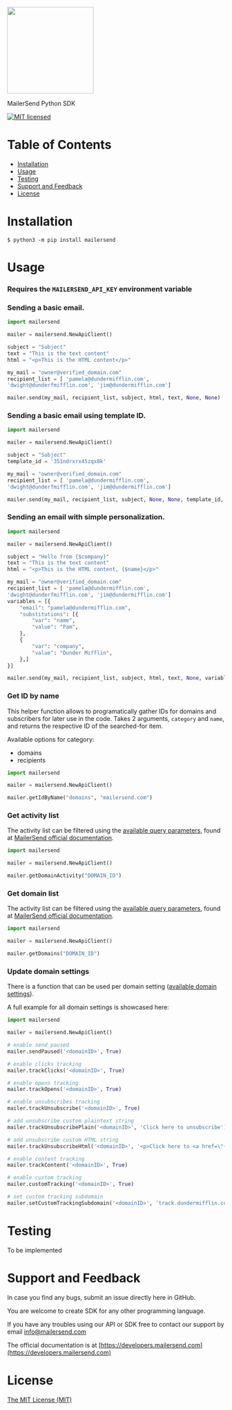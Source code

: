 <a href="https://www.mailersend.com"><img src="https://www.mailersend.com/images/logo.svg" width="200px"/></a>

MailerSend Python SDK

[![MIT licensed](https://img.shields.io/badge/license-MIT-blue.svg)](./LICENSE.md)

# Table of Contents
* [Installation](#installation)
* [Usage](#usage)
* [Testing](#testing)
* [Support and Feedback](#support-and-feedback)
* [License](#license)

<a name="installation"></a>
# Installation

```
$ python3 -m pip install mailersend
```

<a name="usage"></a>
# Usage

### Requires the `MAILERSEND_API_KEY` environment variable

### Sending a basic email.

``` python
import mailersend

mailer = mailersend.NewApiClient()

subject = "Subject"
text = "This is the text content"
html = "<p>This is the HTML content</p>"

my_mail = "owner@verified_domain.com"
recipient_list = [ 'pamela@dundermifflin.com',
'dwight@dunderfmifflin.com', 'jim@dundermifflin.com']

mailer.send(my_mail, recipient_list, subject, html, text, None, None)
```

### Sending a basic email using template ID.

``` python
import mailersend

mailer = mailersend.NewApiClient()

subject = "Subject"
template_id = '351ndrxrx45zqx8k'

my_mail = "owner@verified_domain.com"
recipient_list = [ 'pamela@dundermifflin.com',
'dwight@dunderfmifflin.com', 'jim@dundermifflin.com']

mailer.send(my_mail, recipient_list, subject, None, None, template_id, None)
```

### Sending an email with simple personalization.

``` python
import mailersend

mailer = mailersend.NewApiClient()

subject = "Hello from {$company}"
text = "This is the text content"
html = "<p>This is the HTML content, {$name}</p>"

my_mail = "owner@verified_domain.com"
recipient_list = [ 'pamela@dundermifflin.com',
'dwight@dunderfmifflin.com', 'jim@dundermifflin.com']
variables = [{
    "email": "pamela@dundermifflin.com",
    "substitutions": [{
        "var": "name",
        "value": "Pam",
    },
    {
        "var": "company",
        "value": "Dunder Mifflin",
    },]
}]

mailer.send(my_mail, recipient_list, subject, html, text, None, variables)
```

### Get ID by name

This helper function allows to programatically gather IDs for domains and subscribers for later
use in the code. Takes 2 arguments, `category` and `name`, and returns the respective ID of the searched-for item.

Available options for category:
 
- domains
- recipients



``` python
import mailersend

mailer = mailersend.NewApiClient()

mailer.getIdByName("domains", "mailersend.com")
```

### Get activity list

The activity list can be filtered using the [available query parameters](https://developers.mailersend.com/api/v1/activity.html#request-parameters),
found at [MailerSend official documentation](https://developers.mailersend.com).

``` python
import mailersend

mailer = mailersend.NewApiClient()

mailer.getDomainActivity("DOMAIN_ID")

```

### Get domain list

The activity list can be filtered using the [available query parameters](https://developers.mailersend.com/api/v1/domains.html#get-a-list-of-domains),
found at [MailerSend official documentation](https://developers.mailersend.com).

``` python
import mailersend

mailer = mailersend.NewApiClient()

mailer.getDomains("DOMAIN_ID")

```

### Update domain settings

There is a function that can be used per domain setting ([available domain settings](https://developers.mailersend.com/api/v1/domains.html#update-domain-settings)).

A full example for all domain settings is showcased here:

``` python
import mailersend

mailer = mailersend.NewApiClient()

# enable send_paused
mailer.sendPaused('<domainID>', True)

# enable clicks tracking
mailer.trackClicks('<domainID>', True)

# enable opens tracking
mailer.trackOpens('<domainID>', True)

# enable unsubscribes tracking
mailer.trackUnsubscribe('<domainID>', True)

# add unsubscribe custom plaintext string
mailer.trackUnsubscribePlain('<domainID>', 'Click here to unsubscribe')

# add unsubscribe custom HTML string
mailer.trackUnsubscribeHtml('<domainID>', '<p>Click here to <a href=\"{$unsubscribe}\">unsubscribe<\/a><\/p>')

# enable content tracking
mailer.trackContent('<domainID>', True)

# enable custom tracking
mailer.customTracking('<domainID>', True)

# set custom tracking subdomain
mailer.setCustomTrackingSubdomain('<domainID>', 'track.dundermifflin.com')
```

<a name="testing"></a>

# Testing

To be implemented

<a name="support-and-feedback"></a>
# Support and Feedback

In case you find any bugs, submit an issue directly here in GitHub.

You are welcome to create SDK for any other programming language.

If you have any troubles using our API or SDK free to contact our support by email [info@mailersend.com](mailto:info@mailersend.com)

The official documentation is at [https://developers.mailersend.com](https://developers.mailersend.com)

<a name="license"></a>
# License

[The MIT License (MIT)](LICENSE)
